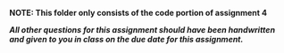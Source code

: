 **NOTE: This folder only consists of the code portion of assignment 4**

***All other questions for this assignment should have been handwritten and given
to you in class on the due date for this assignment.***

